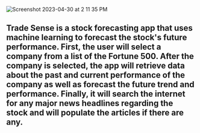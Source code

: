 ![Screenshot 2023-04-30 at 2 11 35 PM](https://user-images.githubusercontent.com/69867050/235369358-4f272d71-a3b4-4392-b4c4-72178ba84ed1.png)


## Trade Sense is a stock forecasting app that uses machine learning to forecast the stock's future performance. First, the user will select a company from a list of the Fortune 500. After the company is selected, the app will retrieve data about the past and current performance of the company as well as forecast the future trend and performance. Finally, it will search the internet for any major news headlines regarding the stock and will populate the articles if there are any. 
